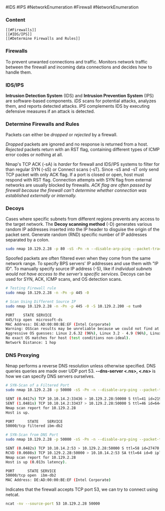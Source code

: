 #IDS #IPS #NetworkEnumeration #Firewall #NetworkEnumeration 

### Content
	[[#Firewalls]]
	[[#IDS/IPS]]
	[[#Determine Firewalls and Rules]]

### Firewalls
To prevent unwanted connections and traffic. Monitors network traffic between the firewall and incoming data connections and decides how to handle them.
### IDS/IPS
**Intrusion Detection System** (IDS) and **Intrusion Prevention System** (IPS)  are software-based components. *IDS* scans for potential attacks, analyzes them, and reports detected attacks. *IPS* complements IDS by executing defensive measures if an attack is detected. 
### Determine Firewalls and Rules
Packets can either be *dropped* or *rejected* by a firewall. 

*Dropped* packets are ignored and no response is returned from a host. 
*Rejected* packets return with an RST flag, containing different types of ICMP error codes or nothing at all.

Nmap's TCP ACK (-sA) is *harder* for firewall and IDS/IPS systems to filter for than regular SYN (-sS) or Connect scans (-sT). Since -sS and -sT only send TCP packet with only ACK flag. If a port is closed or open, host must respond with RST flag. Connection attempts with SYN flag from external networks are usually blocked by firewalls. *ACK flag are often passed by firewall because the firewall can't determine whether connection was established externally or internally.*
### Decoys
Cases where specific subnets from different regions prevents any access to the target network. The **Decoy scanning method** (-D) generates various random IP addresses inserted into the IP header to disguise the origin of the packet sent. Generate random (RND) specific number of IP addresses separated by a colon.
``` bash
sudo nmap 10.129.2.28 -p 80 -sS -Pn -n --disable-arp-ping --packet-trace -D RND:5
```

Spoofed packets are often filtered even when they come from the same network range. To specify BPS servers' IP addresses and use them with "IP ID". To manually specify source IP address (-S), like if *individual subnets would not have access to the server's specific services*. Decoys can be used for SYN, ACK, ICMP scans, and OS detection scans. 
``` bash
# Testing Firewall rule
sudo nmap 10.129.2.28 -n -Pn -p 445 -0
```
``` bash
# Scan Using Different Source IP
sudo nmap 10.129.2.28 -n -Pn -p 445 -0 -S 10.129.2.200 -e tun0

PORT    STATE SERVICE
445/tcp open  microsoft-ds
MAC Address: DE:AD:00:00:BE:EF (Intel Corporate)
Warning: OSScan results may be unreliable because we could not find at least 1 open and 1 closed port
Aggressive OS guesses: Linux 2.6.32 (96%), Linux 3.2 - 4.9 (96%), Linux 2.6.32 - 3.10 (96%), Linux 3.4 - 3.10 (95%), Linux 3.1 (95%), Linux 3.2 (95%), AXIS 210A or 211 Network Camera (Linux 2.6.17) (94%), Synology DiskStation Manager 5.2-5644 (94%), Linux 2.6.32 - 2.6.35 (94%), Linux 2.6.32 - 3.5 (94%)
No exact OS matches for host (test conditions non-ideal).
Network Distance: 1 hop
```
### DNS Proxying
Nmap performs a reverse DNS resolution unless otherwise specified. DNS queries queries are made over UDP port 53. **--dns-server <.ns>, <.ns>** is how we can specify DNS servers ourselves. 
``` bash
# SYN-Scan of a Filtered Port
sudo nmap 10.129.2.28 -p 50000 -sS -Pn -n --disable-arp-ping --packet-trace

SENT (0.0417s) TCP 10.10.14.2:33436 > 10.129.2.28:50000 S ttl=41 id=21939 iplen=44  seq=736533153 win=1024 <mss 1460>
SENT (1.0481s) TCP 10.10.14.2:33437 > 10.129.2.28:50000 S ttl=46 id=6446 iplen=44  seq=736598688 win=1024 <mss 1460>
Nmap scan report for 10.129.2.28
Host is up.

PORT      STATE    SERVICE
50000/tcp filtered ibm-db2
```

``` bash
# SYN-Scan from DNS Port
sudo nmap 10.129.2.28 -p 50000 -sS -Pn -n --disable-arp-ping --packet-trace --source-port 53

SENT (0.0482s) TCP 10.10.14.2:53 > 10.129.2.28:50000 S ttl=58 id=27470 iplen=44  seq=4003923435 win=1024 <mss 1460>
RCVD (0.0608s) TCP 10.129.2.28:50000 > 10.10.14.2:53 SA ttl=64 id=0 iplen=44  seq=540635485 win=64240 <mss 1460>
Nmap scan report for 10.129.2.28
Host is up (0.013s latency).

PORT      STATE SERVICE
50000/tcp open  ibm-db2
MAC Address: DE:AD:00:00:BE:EF (Intel Corporate)
```
Indicates that the firewall accepts TCP port 53, we can try to connect using netcat.

``` bash
ncat -nv --source-port 53 10.129.2.28 50000
```